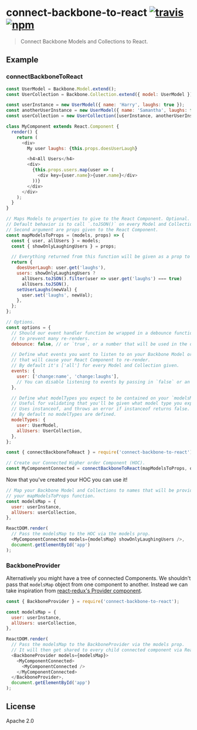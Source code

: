 # connect-backbone-to-react [![travis][travis_img]][travis_url] [![npm][npm_img]][npm_url]

> Connect Backbone Models and Collections to React.

## Example

### connectBackboneToReact

```javascript
const UserModel = Backbone.Model.extend();
const UserCollection = Backbone.Collection.extend({ model: UserModel });

const userInstance = new UserModel({ name: 'Harry', laughs: true });
const anotherUserInstance = new UserModel({ name: 'Samantha', laughs: false });
const userCollection = new UserCollection([userInstance, anotherUserInstance]);

class MyComponent extends React.Component {
  render() {
    return (
      <div>
        My user laughs: {this.props.doesUserLaugh}

        <h4>All Users</h4>
        <div>
          {this.props.users.map(user => (
            <div key={user.name}>{user.name}</div>
          ))}
        </div>
      </div>
    );
  }
}

// Maps Models to properties to give to the React Component. Optional.
// Default behavior is to call `.toJSON()` on every Model and Collection.
// Second argument are props given to the React Component.
const mapModelsToProps = (models, props) => {
  const { user, allUsers } = models;
  const { showOnlyLaughingUsers } = props;

  // Everything returned from this function will be given as a prop to your Component.
  return {
    doesUserLaugh: user.get('laughs'),
    users: showOnlyLaughingUsers ?
      allUsers.toJSON().filter(user => user.get('laughs') === true)
      allUsers.toJSON(),
    setUserLaughs(newVal) {
      user.set('laughs', newVal);
    },
  };
};

// Options.
const options = {
  // Should our event handler function be wrapped in a debounce function
  // to prevent many re-renders.
  debounce: false, // or `true`, or a number that will be used in the debounce function.

  // Define what events you want to listen to on your Backbone Model or Collection
  // that will cause your React Component to re-render.
  // By default it's ['all'] for every Model and Collection given.
  events: {
    user: ['change:name', 'change:laughs'],
    // You can disable listening to events by passing in `false` or an empty array.
  },

  // Define what modelTypes you expect to be contained on your `modelsMap` object.
  // Useful for validating that you'll be given what model type you expect.
  // Uses instanceof, and throws an error if instanceof returns false.
  // By default no modelTypes are defined.
  modelTypes: {
    user: UserModel,
    allUsers: UserCollection,
  },
};

const { connectBackboneToReact } = require('connect-backbone-to-react');

// Create our Connected Higher order Component (HOC).
const MyComponentConnected = connectBackboneToReact(mapModelsToProps, options)(MyComponent);
```

Now that you've created your HOC you can use it!

```javascript
// Map your Backbone Model and Collections to names that will be provided to
// your mapModelsToProps function.
const modelsMap = {
  user: userInstance,
  allUsers: userCollection,
},

ReactDOM.render(
  // Pass the modelsMap to the HOC via the models prop.
  <MyComponentConnected models={modelsMap} showOnlyLaughingUsers />,
  document.getElementById('app')
);
```

### BackboneProvider

Alternatively you might have a tree of connected Components. We shouldn't pass that `modelsMap` object from one component to another. Instead we can take inspiration from [react-redux's Provider component](https://github.com/reactjs/react-redux/blob/master/docs/api.md#provider-store).

```javascript
const { BackboneProvider } = require('connect-backbone-to-react');

const modelsMap = {
  user: userInstance,
  allUsers: userCollection,
},

ReactDOM.render(
  // Pass the modelsMap to the BackboneProvider via the models prop.
  // It will then get shared to every child connected component via React's context.
  <BackboneProvider models={modelsMap}>
    <MyComponentConnected>
      <MyComponentConnected />
    </MyComponentConnected>
  </BackboneProvider>,
  document.getElementById('app')
);
```

## License

Apache 2.0

[travis_img]: https://img.shields.io/travis/mongodb-js/connect-backbone-to-react.svg
[travis_url]: https://travis-ci.org/mongodb-js/connect-backbone-to-react
[npm_img]: https://img.shields.io/npm/v/connect-backbone-to-react.svg
[npm_url]: https://npmjs.org/package/connect-backbone-to-react
